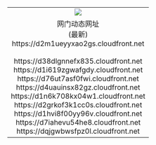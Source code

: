 ﻿<table>
  <tr></tr>
  <tr><td colspan=2 align=center><img src="https://d2m1ueyyxao2gs.cloudfront.net/Up/oGate.jpg" /></td></tr>
  <tr><td colspan=2 align=center>网门动态网址<br/>(最新)
<br>https://d2m1ueyyxao2gs.cloudfront.net
<br/>
<br>https://d38dlgnnefx835.cloudfront.net
<br>https://d1i619zgwafgdy.cloudfront.net
<br>https://d76ut7asf0fwi.cloudfront.net
<br>https://d4uauinsx82gz.cloudfront.net
<br>https://d1n6k708kx04w1.cloudfront.net
<br>https://d2grkof3k1cc0s.cloudfront.net
<br>https://d1hvi8f00yy96v.cloudfront.net
<br>https://d7iahevu54he8.cloudfront.net
<br>https://dqjgwbwsfpz0l.cloudfront.net
    </td>
  </tr>
</table>

